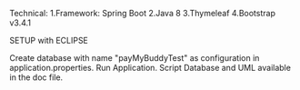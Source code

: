 Technical:
1.Framework: Spring Boot 
2.Java 8
3.Thymeleaf
4.Bootstrap v3.4.1


SETUP  with  ECLIPSE

Create database with name "payMyBuddyTest" as configuration in application.properties.
Run Application.
Script Database and UML available in the doc file.
